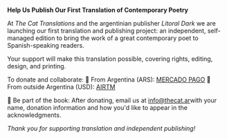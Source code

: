 **Help Us Publish Our First Translation of Contemporary Poetry**

At *The Cat Translations* and the argentinian publisher *Litoral Dark* we are launching our first translation and publishing project: an independent, self-managed edition to bring the work of a great contemporary poet to Spanish-speaking readers.

Your support will make this translation possible, covering rights, editing, design, and printing.

To donate and collaborate:
📌 From Argentina (ARS): [MERCADO PAGO](link.mercadopago.com.ar/thecatranslations)
📌 From outside Argentina (USD): [AIRTM](airtm.me/micaela1d8tfnfp)

🎁 Be part of the book: After donating, email us at [info@thecat.ar](mailto:info@thecat.ar)with your name, donation information and how you'd like to appear in the acknowledgments.

*Thank you for supporting translation and independent publishing!*
